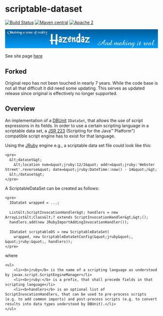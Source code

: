 # scriptable-dataset #
 
[![Build Status](https://travis-ci.org/hazendaz/scriptable-dataset.svg?branch=master)](https://travis-ci.org/hazendaz/scriptable-dataset)
[![Maven central](https://maven-badges.herokuapp.com/maven-central/com.github.hazendaz/scriptable-dataset/badge.svg)](https://maven-badges.herokuapp.com/maven-central/com.github.hazendaz/scriptable-dataset)
[![Apache 2](http://img.shields.io/badge/license-Apache%202-blue.svg)](http://www.apache.org/licenses/LICENSE-2.0)

![hazendaz](src/site/resources/images/hazendaz-banner.jpg)

See site page [here](http://hazendaz.github.io/scriptable-dataset/)

## Forked ##

Original repo has not been touched in nearly 7 years.  While the code base is not all that difficult it did need some updating.  This serves as updated release since original is effectively no longer supported.

## Overview ##

An implementation of a [DBUnit](http://www.dbunit.org/) ```IDataSet```, that allows the use of script expressions in its fields. In order to use a certain scripting language in a scriptable data
set, a [JSR 223](http://jcp.org/en/jsr/detail?id=223) (Scripting for the Java&trade; Platform") compatible script engine has to exist for that language.

Using the [JRuby](http://jruby.org/) engine e.g., a scriptable data set file could look like this:

```  
<pre>
  &lt;dataset&gt;
    &lt;location num=&quot;jruby:12/2&quot; addr=&quot;jruby:'Webster Street'.reverse&quot; date=&quot;jruby:DateTime::now() - 14&quot;/&gt;
  &lt;/dataset&gt;
</pre>
```

A ScriptableDataSet can be created as follows:

```  
<pre>
  IDataSet wrapped = ...;
  
  List&lt;ScriptInvocationHandler&gt; handlers = new ArrayList&lt;Class&lt;? extends ScriptInvocationHandler&gt;&gt;();
  handlers.add(new JRubyImportAddingInvocationHandler());
  
  IDataSet scriptableDS = new ScriptableDataSet(
    wrapped, new ScriptableDataSetConfig(&quot;jruby&quot;, &quot;jruby:&quot;, handlers));
</pre>
```

where

```
<ul>
    <li><b>jruby</b> is the name of a scripting language as understood by javax.script.ScriptEngineManager</li>
    <li><b>jruby:</b> is a prefix, that shall precede fields in that scripting language</li>
    <li><b>handlers</b> is an optional list of ScriptInvocationHandlers, that can be used to pre-process scripts (e.g. to add common imports) and post-process scripts (e.g. to convert results into data types understood by DBUnit).</li>
</ul>
```